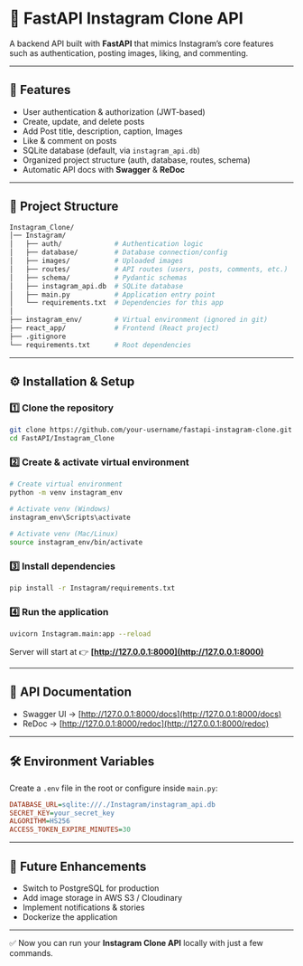 
# 📸 FastAPI Instagram Clone API

A backend API built with **FastAPI** that mimics Instagram’s core features such as authentication, posting images, liking, and commenting.

---

## 🚀 Features

* User authentication & authorization (JWT-based)
* Create, update, and delete posts
* Add Post title, description, caption, Images
* Like & comment on posts
* SQLite database (default, via `instagram_api.db`)
* Organized project structure (auth, database, routes, schema)
* Automatic API docs with **Swagger** & **ReDoc**

---

## 📂 Project Structure

```bash
Instagram_Clone/
│── Instagram/
│   ├── auth/             # Authentication logic
│   ├── database/         # Database connection/config
│   ├── images/           # Uploaded images
│   ├── routes/           # API routes (users, posts, comments, etc.)
│   ├── schema/           # Pydantic schemas
│   ├── instagram_api.db  # SQLite database
│   ├── main.py           # Application entry point
│   └── requirements.txt  # Dependencies for this app
│
├── instagram_env/        # Virtual environment (ignored in git)
├── react_app/            # Frontend (React project)
├── .gitignore
└── requirements.txt      # Root dependencies
```

---

## ⚙️ Installation & Setup

### 1️⃣ Clone the repository

```bash
git clone https://github.com/your-username/fastapi-instagram-clone.git
cd FastAPI/Instagram_Clone
```

### 2️⃣ Create & activate virtual environment

```bash
# Create virtual environment
python -m venv instagram_env

# Activate venv (Windows)
instagram_env\Scripts\activate

# Activate venv (Mac/Linux)
source instagram_env/bin/activate
```

### 3️⃣ Install dependencies

```bash
pip install -r Instagram/requirements.txt
```

### 4️⃣ Run the application

```bash
uvicorn Instagram.main:app --reload
```

Server will start at 👉 **[http://127.0.0.1:8000](http://127.0.0.1:8000)**

---

## 📑 API Documentation

* Swagger UI → [http://127.0.0.1:8000/docs](http://127.0.0.1:8000/docs)
* ReDoc → [http://127.0.0.1:8000/redoc](http://127.0.0.1:8000/redoc)

---

## 🛠️ Environment Variables

Create a `.env` file in the root or configure inside `main.py`:

```ini
DATABASE_URL=sqlite:///./Instagram/instagram_api.db
SECRET_KEY=your_secret_key
ALGORITHM=HS256
ACCESS_TOKEN_EXPIRE_MINUTES=30
```

---

## 🎯 Future Enhancements

* Switch to PostgreSQL for production
* Add image storage in AWS S3 / Cloudinary
* Implement notifications & stories
* Dockerize the application

---

✅ Now you can run your **Instagram Clone API** locally with just a few commands.


